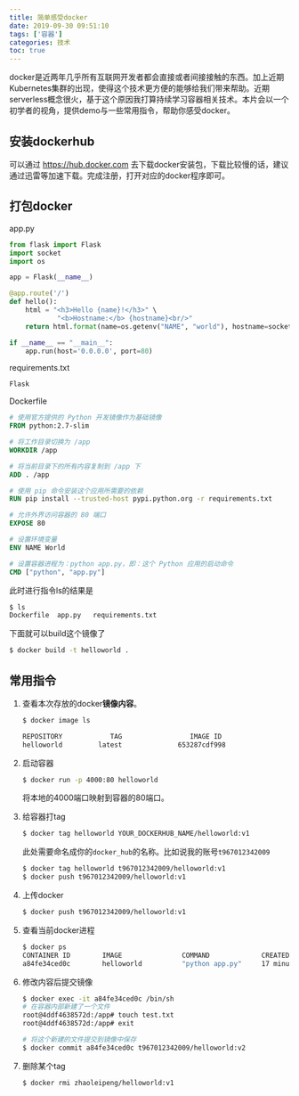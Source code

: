 ```yaml
---
title: 简单感受docker
date: 2019-09-30 09:51:10
tags: ['容器']
categories: 技术
toc: true
---
```



docker是近两年几乎所有互联网开发者都会直接或者间接接触的东西。加上近期Kubernetes集群的出现，使得这个技术更方便的能够给我们带来帮助。近期serverless概念很火，基于这个原因我打算持续学习容器相关技术。本片会以一个初学者的视角，提供demo与一些常用指令，帮助你感受docker。

<!--more -->

## 安装dockerhub

可以通过 https://hub.docker.com 去下载docker安装包，下载比较慢的话，建议通过迅雷等加速下载。完成注册，打开对应的docker程序即可。

## 打包docker

app.py

```python
from flask import Flask
import socket
import os

app = Flask(__name__)

@app.route('/')
def hello():
    html = "<h3>Hello {name}!</h3>" \
            "<b>Hostname:</b> {hostname}<br/>"
    return html.format(name=os.getenv("NAME", "world"), hostname=socket.gethostname())

if __name__ == "__main__":
    app.run(host='0.0.0.0', port=80)
```

requirements.txt

``` txt
Flask
```

Dockerfile

```dockerfile
# 使用官方提供的 Python 开发镜像作为基础镜像
FROM python:2.7-slim

# 将工作目录切换为 /app
WORKDIR /app

# 将当前目录下的所有内容复制到 /app 下
ADD . /app

# 使用 pip 命令安装这个应用所需要的依赖
RUN pip install --trusted-host pypi.python.org -r requirements.txt

# 允许外界访问容器的 80 端口
EXPOSE 80

# 设置环境变量
ENV NAME World

# 设置容器进程为：python app.py，即：这个 Python 应用的启动命令
CMD ["python", "app.py"]

```

此时进行指令ls的结果是

```bash
$ ls
Dockerfile  app.py   requirements.txt
```

下面就可以build这个镜像了

```bash
$ docker build -t helloworld .
```

## 常用指令

1. 查看本次存放的docker**镜像内容**。

   ```bash
   $ docker image ls

   REPOSITORY            TAG                 IMAGE ID
   helloworld         latest              653287cdf998
   ```

2. 启动容器

   ```bash
   $ docker run -p 4000:80 helloworld
   ```

   将本地的4000端口映射到容器的80端口。

3. 给容器打tag

   ```bash
   $ docker tag helloworld YOUR_DOCKERHUB_NAME/helloworld:v1
   ```

   此处需要命名成你的`docker_hub`的名称。比如说我的账号`t967012342009`

   ```bash
   $ docker tag helloworld t967012342009/helloworld:v1
   $ docker push t967012342009/helloworld:v1
   ```

4. 上传docker

   ```bash
   $ docker push t967012342009/helloworld:v1
   ```

5. 查看当前docker进程

   ```bash
   $ docker ps
   CONTAINER ID        IMAGE               COMMAND             CREATED             STATUS              PORTS                  NAMES
   a84fe34ced0c        helloworld          "python app.py"     17 minutes ago      Up 17 minutes       0.0.0.0:4000->80/tcp   nice_spence
   ```

6. 修改内容后提交镜像

   ```bash
   $ docker exec -it a84fe34ced0c /bin/sh
   # 在容器内部新建了一个文件
   root@4ddf4638572d:/app# touch test.txt
   root@4ddf4638572d:/app# exit
   
   # 将这个新建的文件提交到镜像中保存
   $ docker commit a84fe34ced0c t967012342009/helloworld:v2
   ```

7. 删除某个tag

   ```bash
   $ docker rmi zhaoleipeng/helloworld:v1
   ```
